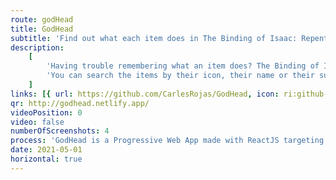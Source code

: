 ```yaml
---
route: godHead
title: GodHead
subtitle: 'Find out what each item does in The Binding of Isaac: Repentance.'
description:
    [
        'Having trouble remembering what an item does? The Binding of Isaac has more than a thousand of them, so it is not surprising. Use this app to quickly find out everything about them.',
        'You can search the items by their icon, their name or their subtitle.',
    ]
links: [{ url: https://github.com/CarlesRojas/GodHead, icon: ri:github-fill }]
qr: http://godhead.netlify.app/
videoPosition: 0
video: false
numberOfScreenshots: 4
process: 'GodHead is a Progressive Web App made with ReactJS targeting mobile and desktop devices. You can add it as an app to your PC, Android, or iPhone by scanning this QR and adding the page to your Home Screen.'
date: 2021-05-01
horizontal: true
---
```


